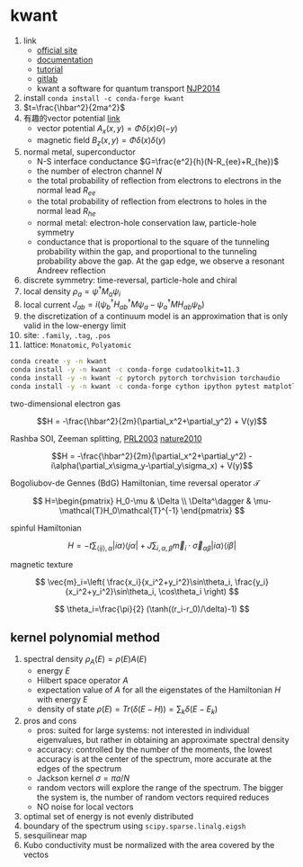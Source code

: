 # kwant

1. link
   * [official site](https://kwant-project.org/)
   * [documentation](https://kwant-project.org/doc/1/)
   * [tutorial](https://mybinder.org/v2/gh/kwant-project/kwant-tutorial-2016/master)
   * [gitlab](https://gitlab.kwant-project.org/kwant/kwant)
   * kwant a software for quantum transport [NJP2014](https://iopscience.iop.org/article/10.1088/1367-2630/16/6/063065)
2. install `conda install -c conda-forge kwant`
3. $t=\frac{\hbar^2}{2ma^2}$
4. 有趣的vector potential [link](https://kwant-project.org/doc/1/tutorial/spin_potential_shape#nontrivial-shapes)
   * vector potential $A_x(x,y)=\Phi\delta(x)\Theta(-y)$
   * magnetic field $B_z(x,y)=\Phi\delta(x)\delta(y)$
5. normal metal, superconductor
   * N-S interface conductance $G=\frac{e^2}{h}(N-R_{ee}+R_{he})$
   * the number of electron channel $N$
   * the total probability of reflection from electrons to electrons in the normal lead $R_{ee}$
   * the total probability of reflection from electrons to holes in the normal lead $R_{he}$
   * normal metal: electron-hole conservation law, particle-hole symmetry
   * conductance that is proportional to the square of the tunneling probability within the gap, and proportional to the tunneling probability above the gap. At the gap edge, we observe a resonant Andreev reflection
6. discrete symmetry: time-reversal, particle-hole and chiral
7. local density $\rho_a=\psi^\dagger M_a \psi_i$
8. local current $J_{ab}=i(\psi_b^\dagger H_{ab}^\dagger M\psi_a - \psi_a^\dagger MH_{ab}\psi_b)$
9. the discretization of a continuum model is an approximation that is only valid in the low-energy limit
10. site: `.family`, `.tag`, `.pos`
11. lattice: `Monatomic`, `Polyatomic`

```bash
conda create -y -n kwant
conda install -y -n kwant -c conda-forge cudatoolkit=11.3
conda install -y -n kwant -c pytorch pytorch torchvision torchaudio
conda install -y -n kwant -c conda-forge cython ipython pytest matplotlib h5py pandas pylint jupyterlab pillow protobuf scipy requests tqdm lxml opt_einsum cupy kwant holoviews
```

two-dimensional electron gas

$$H = -\frac{\hbar^2}{2m}(\partial_x^2+\partial_y^2) + V(y)$$

Rashba SOI, Zeeman splitting, [PRL2003](http://prl.aps.org/abstract/PRL/v90/i25/e256601) [nature2010](http://www.nature.com/nphys/journal/v6/n5/abs/nphys1626.html)

$$H = -\frac{\hbar^2}{2m}(\partial_x^2+\partial_y^2) - i\alpha(\partial_x\sigma_y-\partial_y\sigma_x) + V(y)$$

Bogoliubov-de Gennes (BdG) Hamiltonian, time reversal operator $\mathcal{T}$

$$
H=\begin{pmatrix}
   H_0-\mu & \Delta \\
   \Delta^\dagger & \mu-\mathcal{T}H_0\mathcal{T}^{-1}
\end{pmatrix}
$$

spinful Hamiltonian

$$
H=-t\sum_{\langle ij \rangle,\alpha} {|i\alpha\rangle\langle j\alpha|} + J\sum_{i,\alpha,\beta}{\vec{m}_i\cdot \vec{\sigma}_{\alpha\beta} |i\alpha\rangle\langle i\beta|}
$$

magnetic texture

$$
\vec{m}_i=\left( \frac{x_i}{x_i^2+y_i^2}\sin\theta_i, \frac{y_i}{x_i^2+y_i^2}\sin\theta_i, \cos\theta_i \right)
$$

$$
\theta_i=\frac{\pi}{2} (\tanh((r_i-r_0)/\delta)-1)
$$

## kernel polynomial method

1. spectral density $\rho_A(E)=\rho(E)A(E)$
   * energy $E$
   * Hilbert space operator $A$
   * expectation value of $A$ for all the eigenstates of the Hamiltonian $H$ with energy $E$
   * density of state $\rho(E)=Tr(\delta(E-H))=\sum_k{\delta(E-E_k)}$
2. pros and cons
   * pros: suited for large systems: not interested in individual eigenvalues, but rather in obtaining an approximate spectral density
   * accuracy: controlled by the number of the moments, the lowest accuracy is at the center of the spectrum, more accurate at the edges of the spectrum
   * Jackson kernel $\sigma=\pi a/N$
   * random vectors will explore the range of the spectrum. The bigger the system is, the number of random vectors required reduces
   * NO noise for local vectors
3. optimal set of energy is not evenly distributed
4. boundary of the spectrum using `scipy.sparse.linalg.eigsh`
5. sesquilinear map
6. Kubo conductivity must be normalized with the area covered by the vectos
